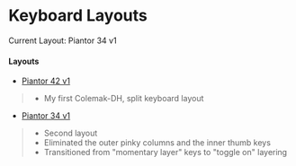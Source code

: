 # Keyboard Layouts

Current Layout: Piantor 34 v1

#### Layouts

- [Piantor 42 v1](piantor-42/layout-1/README.md)
> - My first Colemak-DH, split keyboard layout
- [Piantor 34 v1](piantor-34/layout-1/README.md)
> - Second layout
> - Eliminated the outer pinky columns and the inner thumb keys
> - Transitioned from "momentary layer" keys to "toggle on" layering